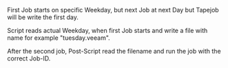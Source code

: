 First Job starts on specific Weekday, but next Job at next Day but Tapejob will be write the first day.

Script reads actual Weekday, when first Job starts and write a file with name for example "tuesday.veeam". 

After the second job, Post-Script read the filename and run the job with the correct Job-ID.
